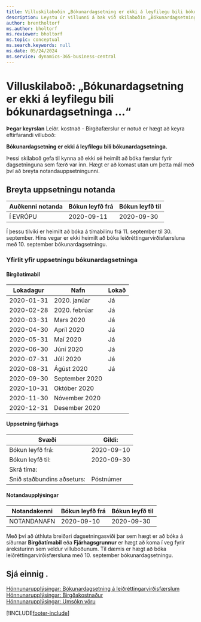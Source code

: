 ```yaml
---
title: Villuskilaboðin „Bókunardagsetning er ekki á leyfilegu bili bókunardagsetninga“
description: Leystu úr villunni á bak við skilaboðin „Bókunardagsetning er ekki á leyfilegu bili bókunardagsetninga“ þegar runuvinnslan Leiðrétta kostnað - Birgðafærslur er keyrð.
author: brentholtorf
ms.author: bholtorf
ms.reviewer: bholtorf
ms.topic: conceptual
ms.search.keywords: null
ms.date: 05/24/2024
ms.service: dynamics-365-business-central
---
```


# Villuskilaboð: „Bókunardagsetning er ekki á leyfilegu bili bókunardagsetninga ...“

 **Þegar keyrslan** Leiðr. kostnað - Birgðafærslur er notuð er hægt að keyra eftirfarandi villuboð:

**Bókunardagsetning er ekki á leyfilegu bili bókunardagsetninga.**

Þessi skilaboð gefa til kynna að ekki sé heimilt að bóka færslur fyrir dagsetninguna sem færð var inn. Hægt er að komast utan um þetta mál með því að breyta notandauppsetningunni.

## Breyta uppsetningu notanda  

|Auðkenni notanda  |Bókun leyfð frá  | Bókun leyfð til  |
|---------|---------|--------|
|Í EVRÓPU  |  2020-09-11      |2020-09-30      |

Í þessu tilviki er heimilt að bóka á tímabilinu frá 11. september til 30. september. Hins vegar er ekki heimilt að bóka leiðréttingarvirðisfærsluna með 10. september bókunardagsetningu.  

### Yfirlit yfir uppsetningu bókunardagsetninga

#### Birgðatímabil

|Lokadagur  |Nafn  |Lokað  |
|---------|---------|---------|
|2020-01-31     |2020. janúar      |  Já    |
|2020-02-28     |2020. febrúar     |  Já    |
|2020-03-31     |Mars 2020        |  Já    |
|2020-04-30     |Apríl 2020        |  Já    |
|2020-05-31     |Maí 2020        |  Já    |
|2020-06-30     |Júní 2020       |  Já    |
|2020-07-31     |Júlí 2020        |   Já   |
|2020-08-31     |Ágúst 2020     |   Já   |
|2020-09-30     |September 2020  |         |
|2020-10-31     |Október 2020    |         |
|2020-11-30     |Nóvember 2020   |         |
|2020-12-31     |Desember 2020   |         |  

#### Uppsetning fjárhags

|Svæði|Gildi:|
|---------|---------|
|Bókun leyfð frá:  |  2020-09-10      |
|Bókun leyfð til:    |  2020-09-30      |
|Skrá tíma:       |         |
|Snið staðbundins aðseturs:|   Póstnúmer      |  

#### Notandaupplýsingar

|Notandakenni  |Bókun leyfð frá  | Bókun leyfð til  |
|---------|---------|--------|
|NOTANDANAFN |  2020-09-10      |2020-09-30      |

Með því að úthluta breiðari dagsetningasviði þar sem hægt er að bóka á síðurnar **Birgðatímabil** eða **Fjárhagsgrunnur** er hægt að koma í veg fyrir áreksturinn sem veldur villuboðunum. Til dæmis er hægt að bóka leiðréttingarvirðisfærsluna með 10. september bókunardagsetningu.
  
## Sjá einnig .  

[Hönnunarupplýsingar: Bókunardagsetning á leiðréttingarvirðisfærslum](design-details-inventory-adjustment-value-entry-posting-date.md)  
[Hönnunarupplýsingar: Birgðakostnaður](design-details-inventory-costing.md)  
[Hönnunarupplýsingar: Umsókn vöru](design-details-item-application.md)  

[!INCLUDE[footer-include](includes/footer-banner.md)]
